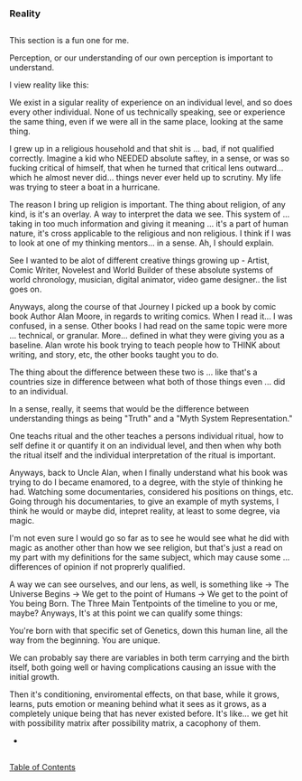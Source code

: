 ### Reality
##

This section is a fun one for me. 

Perception, or our understanding of our own perception is important to understand. 

I view reality like this: 

We exist in a sigular reality of experience on an individual level, and so does every other individual. None of us technically speaking, see or experience the same thing, even if we were all in the same place, looking at the same thing. 

I grew up in a religious household and that shit is ... bad, if not qualified correctly. Imagine a kid who NEEDED absolute saftey, in a sense, or was so fucking critical of himself, that when he turned that critical lens outward... which he almost never did... things never ever held up to scrutiny. My life was trying to steer a boat in a hurricane.

The reason I bring up religion is important. The thing about religion, of any kind, is it's an overlay. A way to interpret the data we see. This system of ... taking in too much information and giving it meaning ... it's a part of human nature, it's cross applicable to the religious and non religious. I think if I was to look at one of my thinking mentors... in a sense. Ah, I should explain. 

See I wanted to be alot of different creative things growing up - Artist, Comic Writer, Novelest and World Builder of these absolute systems of world chronology, musician, digital animator, video game designer.. the list goes on. 

Anyways, along the course of that Journey I picked up a book by comic book Author Alan Moore, in regards to writing comics. When I read it... I was confused, in a sense. Other books I had read on the same topic were more ... technical, or granular. More... defined in what they were giving you as a baseline. Alan wrote his book trying to teach people how to THINK about writing, and story, etc, the other books taught you to do. 

The thing about the difference between these two is ... like that's a countries size in difference between what both of those things even ... did to an individual. 

In a sense, really, it seems that would be the difference between understanding things as being "Truth" and a "Myth System Representation." 

One teachs ritual and the other teaches a persons individual ritual, how to self define it or quantify it on an individual level, and then when why both the ritual itself and the individual interpretation of the ritual is important. 

Anyways, back to Uncle Alan, when I finally understand what his book was trying to do I became enamored, to a degree, with the style of thinking he had. Watching some documentaries, considered his positions on things, etc. Going through his documentaries, to give an example of myth systems, I think he would or maybe did, intepret reality, at least to some degree, via magic. 

I'm not even sure I would go so far as to see he would see what he did with magic as another other than how we see religion, but that's just a read on my part with my definitions for the same subject, which may cause some ... differences of opinion if not proprerly qualified. 

A way we can see ourselves, and our lens, as well, is something like -> The Universe Begins -> We get to the point of Humans -> We get to the point of You being Born. The Three Main Tentpoints of the timeline to you or me, maybe? Anyways, It's at this point we can qualify some things: 

You're born with that specific set of Genetics, down this human line, all the way from the beginning. You are unique. 

We can probably say there are variables in both term carrying and the birth itself, both going well or having complications causing an issue with the initial growth. 

Then it's conditioning, enviromental effects, on that base, while it grows, learns, puts emotion or meaning behind what it sees as it grows, as a completely unique being that has never existed before. It's like... we get hit with possibility matrix after possibility matrix, a cacophony of them. 


- 





##
[Table of Contents](https://github.com/mycroftwilde/devil-steps-in-a-myth-system/tree/main/ref_guide)
